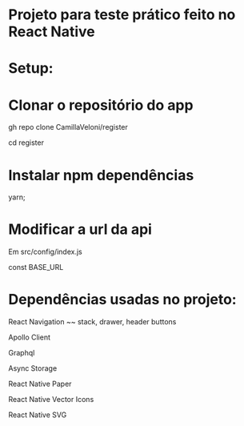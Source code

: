# Projeto para teste prático feito no React Native

# Setup:

# Clonar o repositório do app

gh repo clone CamillaVeloni/register

cd register

# Instalar npm dependências 
yarn;

# Modificar a url da api
Em src/config/index.js

const BASE_URL

# Dependências usadas no projeto:
React Navigation ~~ stack, drawer, header buttons

Apollo Client

Graphql

Async Storage

React Native Paper

React Native Vector Icons

React Native SVG
